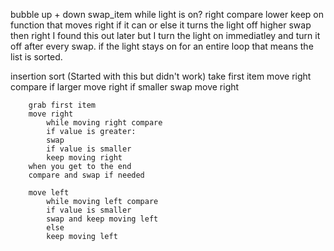  bubble up + down
        swap_item
        while light is on?
        right
        compare 
            lower
            keep on
                function that moves right if it can
                or else it turns the light off
            higher 
                swap then right
        I found this out later but 
        I turn the light on immediatley and turn it off
        after every swap. 
        if the light stays on for an entire loop that means
        the list is sorted.


insertion sort (Started with this but didn't work)
        take first item
        move right
        compare 
            if larger
             move right
            if smaller
             swap
             move right

        grab first item
        move right 
            while moving right compare
            if value is greater:
            swap
            if value is smaller
            keep moving right
        when you get to the end
        compare and swap if needed

        move left
            while moving left compare
            if value is smaller
            swap and keep moving left
            else
            keep moving left
        